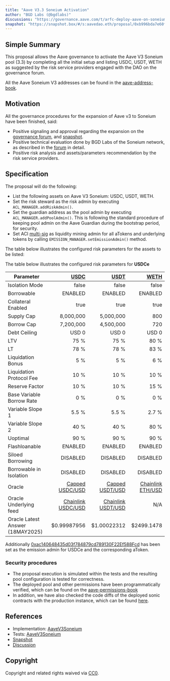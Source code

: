 ```yaml
---
title: "Aave V3.3 Soneium Activation"
author: "BGD Labs (@bgdlabs)"
discussions: "https://governance.aave.com/t/arfc-deploy-aave-on-soneium/21204/9"
snapshot: "https://snapshot.box/#/s:aavedao.eth/proposal/0xb996bda7e60f85de7f6f2d9f7f6c15ddddfbd871465d8f00b846f8ab014a5953"
---
```


## Simple Summary

This proposal allows the Aave governance to activate the Aave V3 Soneium pool (3.3) by completing all the initial setup and listing USDC, USDT, WETH as suggested by the risk service providers engaged with the DAO on the governance forum.

All the Aave Soneium V3 addresses can be found in the [aave-address-book](https://github.com/bgd-labs/aave-address-book/blob/18ac617a151d271c9c41d3565c8e4422d1fc6e18/src/AaveV3Soneium.sol).

## Motivation

All the governance procedures for the expansion of Aave v3 to Soneium have been finished, said:

- Positive signaling and approval regarding the expansion on the [governance forum](https://governance.aave.com/t/arfc-deploy-aave-on-soneium/21204), and [snapshot](https://snapshot.box/#/s:aavedao.eth/proposal/0xb996bda7e60f85de7f6f2d9f7f6c15ddddfbd871465d8f00b846f8ab014a5953).
- Positive technical evaluation done by BGD Labs of the Soneium network, as described in the [forum](https://governance.aave.com/t/bgd-aave-soneium-infrastructure-technical-evaluation/21968) in detail.
- Positive risk analysis and assets/parameters recommendation by the risk service providers.

## Specification

The proposal will do the following:

- List the following assets on Aave V3 Soneium: USDC, USDT, WETH.
- Set the risk steward as the risk admin by executing `ACL_MANAGER.addRiskAdmin()`.
- Set the guardian address as the pool admin by executing `ACL_MANAGER.addPoolAdmin()`. This is following the standard procedure of keeping pool admin on the Aave Guardian during the bootstrap period, for security.
- Set ACI [multi-sig](https://soneium.blockscout.com/address/0xac140648435d03f784879cd789130F22Ef588Fcd) as liquidity mining admin for all aTokens and underlying tokens by calling `EMISSION_MANAGER.setEmissionAdmin()` method.

The table below illustrates the configured risk parameters for the assets to be listed:

The table below illustrates the configured risk parameters for **USDCe**

| Parameter                        |                                    [USDC](https://soneium.blockscout.com/address/0xbA9986D2381edf1DA03B0B9c1f8b00dc4AacC369) |               [USDT](https://soneium.blockscout.com/address/0x3A337a6adA9d885b6Ad95ec48F9b75f197b5AE35) |              [WETH](https://soneium.blockscout.com/address/0x4200000000000000000000000000000000000006) |
| -------------------------------- | ---------------------------------------------------------------------------------------------------------------------------: | ------------------------------------------------------------------------------------------------------: | -----------------------------------------------------------------------------------------------------: |
| Isolation Mode                   |                                                                                                                        false |                                                                                                   false |                                                                                                  false |
| Borrowable                       |                                                                                                                      ENABLED |                                                                                                 ENABLED |                                                                                                ENABLED |
| Collateral Enabled               |                                                                                                                         true |                                                                                                    true |                                                                                                   true |
| Supply Cap                       |                                                                                                                    8,000,000 |                                                                                               5,000,000 |                                                                                                    800 |
| Borrow Cap                       |                                                                                                                    7,200,000 |                                                                                               4,500,000 |                                                                                                    720 |
| Debt Ceiling                     |                                                                                                                        USD 0 |                                                                                                   USD 0 |                                                                                                  USD 0 |
| LTV                              |                                                                                                                         75 % |                                                                                                    75 % |                                                                                                   80 % |
| LT                               |                                                                                                                         78 % |                                                                                                    78 % |                                                                                                   83 % |
| Liquidation Bonus                |                                                                                                                          5 % |                                                                                                     5 % |                                                                                                    6 % |
| Liquidation Protocol Fee         |                                                                                                                         10 % |                                                                                                    10 % |                                                                                                   10 % |
| Reserve Factor                   |                                                                                                                         10 % |                                                                                                    10 % |                                                                                                   15 % |
| Base Variable Borrow Rate        |                                                                                                                          0 % |                                                                                                     0 % |                                                                                                    0 % |
| Variable Slope 1                 |                                                                                                                        5.5 % |                                                                                                   5.5 % |                                                                                                  2.7 % |
| Variable Slope 2                 |                                                                                                                         40 % |                                                                                                    40 % |                                                                                                   80 % |
| Uoptimal                         |                                                                                                                         90 % |                                                                                                    90 % |                                                                                                   90 % |
| Flashloanable                    |                                                                                                                      ENABLED |                                                                                                 ENABLED |                                                                                                ENABLED |
| Siloed Borrowing                 |                                                                                                                     DISABLED |                                                                                                DISABLED |                                                                                               DISABLED |
| Borrowable in Isolation          |                                                                                                                     DISABLED |                                                                                                DISABLED |                                                                                               DISABLED |
| Oracle                           | [Capped USDC/USD](https://soneium.blockscout.com/address/0xe9d6696fc74a8ef545d2c9c842f820763407e778?tab=read_write_contract) |    [Capped USDT/USD](https://soneium.blockscout.com/address/0x01bcEb741614D4388028EaF3284DCB04386c30D2) | [Chainlink ETH/USD](https://soneium.blockscout.com/address/0x291cF980BA12505D65ee01BDe0882F1d5e533525) |
| Oracle Underlying feed           |                      [Chainlink USDC/USD](https://soneium.blockscout.com/address/0x46522a7fD5bD5E7aaFF862C17E116152e07d7158) | [Chainlink USDT/USD](https://soneium.blockscout.com/address/0xE92d289831823c96C22592952C1cfA2584a65038) |                                                                                                    N/A |
| Oracle Latest Answer (18MAY2025) |                                                                                                                  $0.99987956 |                                                                                             $1.00022312 |                                                                                             $2499.1478 |

Additionally [0xac140648435d03f784879cd789130F22Ef588Fcd](https://soneium.blockscout.com/address/0xac140648435d03f784879cd789130F22Ef588Fcd) has been set as the emission admin for USDCe and the corresponding aToken.

### Security procedures

- The proposal execution is simulated within the tests and the resulting pool configuration is tested for correctness.
- The deployed pool and other permissions have been programmatically verified, which can be found on the [aave-permissions-book](TODO)
- In addition, we have also checked the code diffs of the deployed sonic contracts with the production instance, which can be found [here](https://github.com/bgd-labs/aave-v3-origin/pull/58).

## References

- Implementation: [AaveV3Soneium](https://github.com/bgd-labs/aave-proposals-v3/blob/main/src/20250518_AaveV3Soneium_AaveV33SoneiumActivation/AaveV3Soneium_AaveV33SoneiumActivation_20250518.sol)
- Tests: [AaveV3Soneium](https://github.com/bgd-labs/aave-proposals-v3/blob/main/src/20250518_AaveV3Soneium_AaveV33SoneiumActivation/AaveV3Soneium_AaveV33SoneiumActivation_20250518.t.sol)
- [Snapshot](https://snapshot.box/#/s:aavedao.eth/proposal/0xb996bda7e60f85de7f6f2d9f7f6c15ddddfbd871465d8f00b846f8ab014a5953)
- [Discussion](https://governance.aave.com/t/arfc-deploy-aave-on-soneium/21204/9)

## Copyright

Copyright and related rights waived via [CC0](https://creativecommons.org/publicdomain/zero/1.0/).
